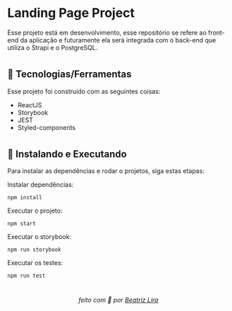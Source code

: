 # Landing Page Project

Esse projeto está em desenvolvimento, esse repositório se refere ao front-end da aplicação e futuramente ela será integrada com o back-end que utiliza o Strapi e o PostgreSQL.

#

## 🔧 Tecnologias/Ferramentas

Esse projeto foi construído com as seguintes coisas:

- ReactJS
- Storybook
- JEST
- Styled-components

#

## 🚀 Instalando e Executando

Para instalar as dependências e rodar o projetos, siga estas etapas:

Instalar dependências:

```
npm install
```

Executar o projeto:

```
npm start
```

Executar o storybook:

```
npm run storybook
```

Executar os testes:

```
npm run test
```

#

<div align="center">
  <i>feito com 🤍 por <a href="https://www.linkedin.com/in/beatrizliragonzaga/" target="_blank">Beatriz Lira</a></i>
</div>
